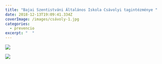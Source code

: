 ```yaml
---
title: "Bajai Szentistváni Általános Iskola Csávolyi tagintézménye "
date: 2018-12-13T19:09:41.334Z
coverImage: /images/csávoly-1.jpg
categories:
  - prevencio
excerpt: "  "
---
```

![](/images/csávoly-3.jpg)

![](/images/csávoly-6.jpg)